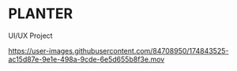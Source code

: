 # PLANTER
UI/UX Project

https://user-images.githubusercontent.com/84708950/174843525-ac15d87e-9e1e-498a-9cde-6e5d655b8f3e.mov

